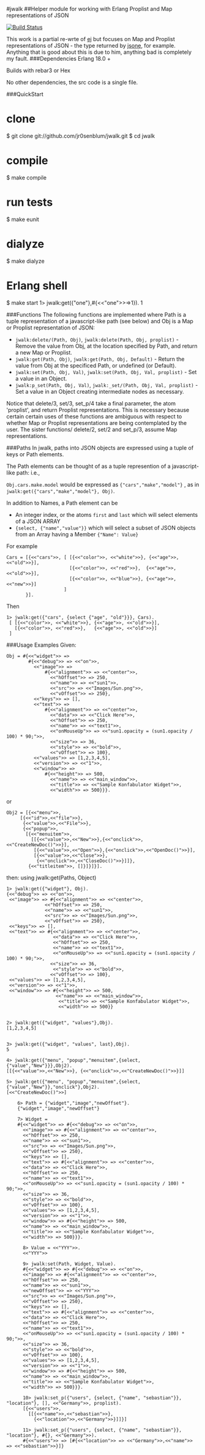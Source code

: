 #jwalk
##Helper module for working with Erlang Proplist and Map representations of JSON

[![Build Status](https://travis-ci.org/jr0senblum/jwalk.svg)](https://travis-ci.org/jr0senblum/jwalk)

This work is a partial re-wrte of [ej](https://github.com/seth/ej) but focuses 
on Map and Proplist representations of JSON - the type returned by
[jsone](https://github.com/sile/jsone), for example. Anything that is good about
this is due to him, anything bad is completely my fault.
###Dependencies
Erlang 18.0 +

Builds with rebar3 or Hex

No other dependencies, the src code is a single file.

###QuickStart
# clone
$ git clone git://github.com/jr0senblum/jwalk.git
$ cd jwalk

# compile
$ make compile

# run tests
$ make eunit

# dialyze
$ make dialyze

# Erlang shell
$ make start
1> jwalk:get({"one"},#{<<"one">>=>1}).
1


###Functions
The following functions are implemented where Path is a tuple representation of a 
javascript-like path (see below) and Obj is a Map or Proplist representation of JSON:

* ``jwalk:delete/(Path, Obj)``, ``jwalk:delete(Path, Obj, proplist)`` - Remove the value 
from Obj, at the location specified by Path, and return a new Map or Proplist.
* ``jwalk:get(Path, Obj)``, ``jwalk:get(Path, Obj, Default)``  - Return the value from Obj
at the specificed Path, or undefined (or Default).
* ``jwalk:set(Path, Obj, Val)``, ``jwalk:set(Path, Obj, Val, proplist)`` - Set a value 
in an Object.
* ``jwalk:p_set(Path, Obj, Val)``, ``jwalk:_set/(Path, Obj, Val, proplist)`` - Set a 
value in an Object creating intermediate nodes as necessary.

Notice that delete/3, set/3, set_p/4 take a final parameter, the atom 
'proplist', and return Proplist representations. This is necessary because certain
certain uses of these functions are ambiguous with respect to whether Map or Proplist representations are being contemplated by the user. The sister functions/ delete/2, 
set/2 and set_p/3, assume Map representations.

###Paths
In jwalk, paths into JSON objects are expressed using a tuple of keys or Path elements.

The Path elements can be thought of as a tuple represention of a javascript-like 
path: i.e.,

``Obj.cars.make.model``  would be expressed as ``{"cars","make","model"}`` , as in
``jwalk:get({"cars","make","model"}, Obj)``.

In addition to Names, a Path element can be

* An integer index, or the atoms ``first`` and ``last`` which will select elements of a 
JSON ARRAY 
* ``{select, {"name","value"}}`` which will select a subset of JSON objects from an
Array having a Member ``{"Name": Value}`` 

For example

	Cars = [{<<"cars">>, [ [{<<"color">>, <<"white">>}, {<<"age">>, <<"old">>}],
                           [{<<"color">>, <<"red">>},  {<<"age">>, <<"old">>}],
                           [{<<"color">>, <<"blue">>}, {<<"age">>, <<"new">>}]
                         ]
           }].

 Then 

	1> jwalk:get({"cars", {select {"age", "old"}}}, Cars).
	 [ [{<<"color">>, <<"white">>}, {<<"age">>, <<"old">>}],
       [{<<"color">>, <<"red">>},   {<<"age">>, <<"old">>}]
     ]

###Usage Examples
Given:

    Obj = #{<<"widget">> => 
            #{<<"debug">> => <<"on">>,
              <<"image">> => 
                  #{<<"alignment">> => <<"center">>,
                    <<"hOffset">> => 250,
                    <<"name">> => <<"sun1">>,
                    <<"src">> => <<"Images/Sun.png">>,
                    <<"vOffset">> => 250},
              <<"keys">> => [],
              <<"text">> => 
                  #{<<"alignment">> => <<"center">>,
                    <<"data">> => <<"Click Here">>,
                    <<"hOffset">> => 250,
                    <<"name">> => <<"text1">>,
                    <<"onMouseUp">> => <<"sun1.opacity = (sun1.opacity / 100) * 90;">>,
                    <<"size">> => 36,
                    <<"style">> => <<"bold">>,
                    <<"vOffset">> => 100},
              <<"values">> => [1,2,3,4,5],
              <<"version">> => <<"1">>,
              <<"window">> => 
                  #{<<"height">> => 500,
                    <<"name">> => <<"main_window">>,
                    <<"title">> => <<"Sample Konfabulator Widget">>,
                    <<"width">> => 500}}}.

or 

    Obj2 = [{<<"menu">>,
         [{<<"id">>,<<"file">>},
          {<<"value">>,<<"File">>},
          {<<"popup">>,
           [{<<"menuitem">>,
             [[{<<"value">>,<<"New">>},{<<"onclick">>,<<"CreateNewDoc()">>}],
              [{<<"value">>,<<"Open">>},{<<"onclick">>,<<"OpenDoc()">>}],
              [{<<"value">>,<<"Close">>},
               {<<"onclick">>,<<"CloseDoc()">>}]]},
            {<<"titleitem">>, []}]}]}].

then: using jwalk:get(Paths, Object)
    
    1> jwalk:get({"widget"}, Obj).
    {<<"debug">> => <<"on">>,
     <<"image">> => #{<<"alignment">> => <<"center">>,
                  <<"hOffset">> => 250,
                  <<"name">> => <<"sun1">>,
                  <<"src">> => <<"Images/Sun.png">>,
                  <<"vOffset">> => 250},
	 <<"keys">> => [],
	 <<"text">> => #{<<"alignment">> => <<"center">>,
    	             <<"data">> => <<"Click Here">>,
        	         <<"hOffset">> => 250,
            	     <<"name">> => <<"text1">>,
                	 <<"onMouseUp">> => <<"sun1.opacity = (sun1.opacity / 100) * 90;">>,
             	    <<"size">> => 36,
                	 <<"style">> => <<"bold">>,
                 	<<"vOffset">> => 100},
 	 <<"values">> => [1,2,3,4,5],
	 <<"version">> => <<"1">>,
 	 <<"window">> => #{<<"height">> => 500,
     	              <<"name">> => <<"main_window">>,
        	           <<"title">> => <<"Sample Konfabulator Widget">>,
            	       <<"width">> => 500}}


	2> jwalk:get({"widget", "values"},Obj).
	[1,2,3,4,5]


	3> jwalk:get({"widget", "values", last},Obj).
	5

	4> jwalk:get({"menu", "popup","menuitem",{select,{"value","New"}}},Obj2).
	[[{<<"value">>,<<"New">>}, {<<"onclick">>,<<"CreateNewDoc()">>}]]

	5> jwalk:get({"menu", "popup","menuitem",{select,{"value","New"}},"onclick"},Obj2).
	[<<"CreateNewDoc()">>]

        6> Path = {"widget","image","newOffset"}.
        {"widget","image","newOffset"}

        7> Widget = 
        #{<<"widget">> => #{<<"debug">> => <<"on">>,
          <<"image">> => #{<<"alignment">> => <<"center">>,
          <<"hOffset">> => 250,
          <<"name">> => <<"sun1">>,
          <<"src">> => <<"Images/Sun.png">>,
          <<"vOffset">> => 250},
          <<"keys">> => [],
          <<"text">> => #{<<"alignment">> => <<"center">>,
          <<"data">> => <<"Click Here">>,
          <<"hOffset">> => 250,
          <<"name">> => <<"text1">>,
          <<"onMouseUp">> => <<"sun1.opacity = (sun1.opacity / 100) * 90;">>,
          <<"size">> => 36,
          <<"style">> => <<"bold">>,
          <<"vOffset">> => 100},
          <<"values">> => [1,2,3,4,5],
          <<"version">> => <<"1">>,
          <<"window">> => #{<<"height">> => 500,
          <<"name">> => <<"main_window">>,
          <<"title">> => <<"Sample Konfabulator Widget">>,
          <<"width">> => 500}}}.

          8> Value = <<"YYY">>.
          <<"YYY">>
          
          9> jwalk:set(Path, Widget, Value).
          #{<<"widget">> => #{<<"debug">> => <<"on">>,
          <<"image">> => #{<<"alignment">> => <<"center">>,
          <<"hOffset">> => 250,
          <<"name">> => <<"sun1">>,
          <<"newOffset">> => <<"YYY">>
          <<"src">> => <<"Images/Sun.png">>,
          <<"vOffset">> => 250},
          <<"keys">> => [],
          <<"text">> => #{<<"alignment">> => <<"center">>,
          <<"data">> => <<"Click Here">>,
          <<"hOffset">> => 250,
          <<"name">> => <<"text1">>,
          <<"onMouseUp">> => <<"sun1.opacity = (sun1.opacity / 100) * 90;">>,
          <<"size">> => 36,
          <<"style">> => <<"bold">>,
          <<"vOffset">> => 100},
          <<"values">> => [1,2,3,4,5],
          <<"version">> => <<"1">>,
          <<"window">> => #{<<"height">> => 500,
          <<"name">> => <<"main_window">>,
          <<"title">> => <<"Sample Konfabulator Widget">>,
          <<"width">> => 500}}}.

          10> jwalk:set_p({"users", {select, {"name", "sebastian"}}, "location"}, [], <<"Germany">>, proplist).
          [{<<"users">>,
            [[{<<"name">>,<<"sebastian">>},
              {<<"location">>,<<"Germany">>}]]}]

          11> jwalk:set_p({"users", {select, {"name", "sebastian"}}, "location"}, #{}, <<"Germany">>).
          #{<<"users">> => [#{<<"location">> => <<"Germany">>,<<"name">> => <<"sebastian">>}]}





